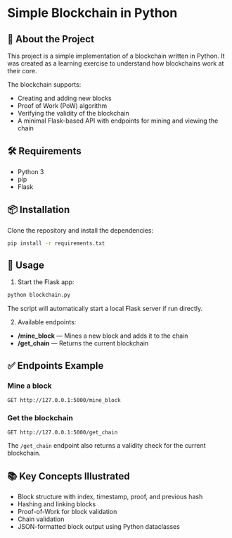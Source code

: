 # Simple Blockchain in Python

## 📖 About the Project

This project is a simple implementation of a blockchain written in Python. It was created as a learning exercise to understand how blockchains work at their core.

The blockchain supports:

- Creating and adding new blocks
- Proof of Work (PoW) algorithm
- Verifying the validity of the blockchain
- A minimal Flask-based API with endpoints for mining and viewing the chain

## 🛠 Requirements

- Python 3
- pip
- Flask

## 📦 Installation

Clone the repository and install the dependencies:

```bash
pip install -r requirements.txt
```

## 🚀 Usage

1. Start the Flask app:

```bash
python blockchain.py
```

The script will automatically start a local Flask server if run directly.

2. Available endpoints:

- **/mine_block** — Mines a new block and adds it to the chain
- **/get_chain** — Returns the current blockchain

## ✅ Endpoints Example

### Mine a block

```
GET http://127.0.0.1:5000/mine_block
```

### Get the blockchain

```
GET http://127.0.0.1:5000/get_chain
```

The `/get_chain` endpoint also returns a validity check for the current blockchain.

## 📚 Key Concepts Illustrated

- Block structure with index, timestamp, proof, and previous hash
- Hashing and linking blocks
- Proof-of-Work for block validation
- Chain validation
- JSON-formatted block output using Python dataclasses
